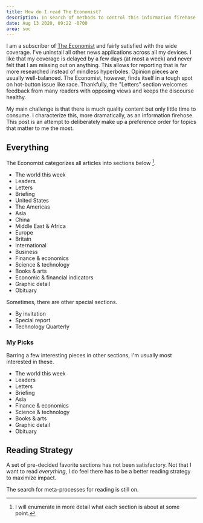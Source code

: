 ```yaml
---
title: How do I read The Economist?
description: In search of methods to control this information firehose.
date: Aug 13 2020, 09:22 -0700
area: soc
---
```


I am a subscriber of [The Economist](https://www.economist.com) and fairly
satisfied with the wide coverage. I've uninstall all other news applications across
all my devices. I like that my coverage is delayed by a few days (at most a week)
and never felt that I am missing out on anything. This allows for reporting that
is far more researched instead of mindless hyperboles. Opinion pieces are
usually well-balanced. The Economist, however, finds itself in a tough spot
on hot-button issue like race. Thankfully, the "Letters" section welcomes feedback
from many readers with opposing views and keeps the discourse healthy.

My main challenge is that there is much quality content but only little time to
consume. I characterize this, more dramatically, as an information firehose.
This post is an attempt to deliberately make up a preference order for topics
that matter to me the most.

## Everything

The Economist categorizes all articles into sections below [^a].

- The world this week
- Leaders
- Letters
- Briefing
- United States
- The Americas
- Asia
- China
- Middle East & Africa
- Europe
- Britain
- International
- Business
- Finance & economics
- Science & technology
- Books & arts
- Economic & financial indicators
- Graphic detail
- Obituary

Sometimes, there are other special sections.

- By invitation
- Special report
- Technology Quarterly

### My Picks

Barring a few interesting pieces in other sections, I'm usually most interested
in these.

- The world this week
- Leaders
- Letters
- Briefing
- Asia
- Finance & economics
- Science & technology
- Books & arts
- Graphic detail
- Obituary

## Reading Strategy

A set of pre-decided favorite sections has not been satisfactory. Not that I
want to read _everything_, I do feel there has to be a better reading strategy
to maximize impact.

The search for meta-processes for reading is still on.

[^a]: I will enumerate in more detail what each section is about at some point.
